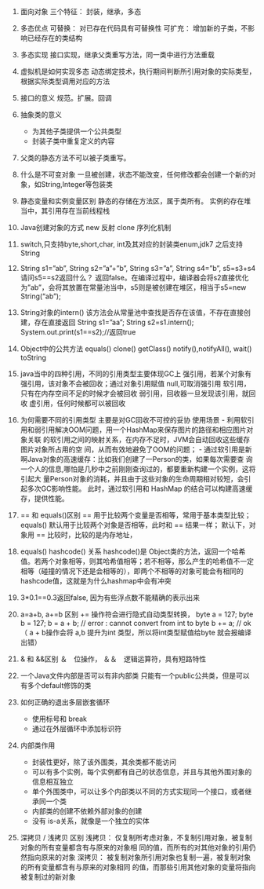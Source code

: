 1. 面向对象
	三个特征： 封装，继承，多态
2. 多态优点
	可替换： 对已存在代码具有可替换性
	可扩充： 增加新的子类，不影响已经存在的类结构
3. 多态实现
	接口实现，继承父类重写方法，同一类中进行方法重载
4. 虚拟机是如何实现多态
	动态绑定技术，执行期间判断所引用对象的实际类型，根据实际类型调用对应的方法
5. 接口的意义
	规范。扩展。回调
6. 抽象类的意义
	- 为其他子类提供一个公共类型
	- 封装子类中重复定义的内容

7. 父类的静态方法不可以被子类重写。

8. 什么是不可变对象
	一旦被创建，状态不能改变，任何修改都会创建一个新的对象，如String,Integer等包装类

9. 静态变量和实例变量区别
	静态的存储在方法区，属于类所有。
	实例的存在堆当中，其引用存在当前线程栈

10. Java创建对象的方式
	new
	反射
	clone
	序列化机制

11. switch,只支持byte,short,char, int及其对应的封装类enum,jdk7 之后支持String

12. String s1=”ab”, String s2=”a”+”b”, String s3=”a”, String s4=”b”, s5=s3+s4请问s5==s2返回什么？
	返回false。在编译过程中，编译器会将s2直接优化为”ab”，会将其放置在常量池当中，s5则是被创建在堆区，相当于s5=new String(“ab”);

13. String对象的intern()
	该方法会从常量池中查找是否存在该值，不存在直接创建，存在直接返回
	String s1=”aa”; 
	String s2=s1.intern(); 
	System.out.print(s1==s2);//返回true

14. Object中的公共方法
	equals()
	clone()
	getClass()
	notify(),notifyAll(), wait()
	toString

15. java当中的四种引用，不同的引用类型主要体现GC上
	强引用，若某个对象有强引用，该对象不会被回收；通过对象引用赋值 null,可取消强引用
	软引用，只有在内存空间不足的时候才会被回收
	弱引用，回收器一旦发现该引用，就回收
	虚引用，任何时候都可以被回收

16. 为何需要不同的引用类型
	主要是对GC回收不可控的妥协
	使用场景
		- 利用软引用和弱引用解决OOM问题，用一个HashMap来保存图片的路径和相应图片对象关联	的软引用之间的映射关系，在内存不足时，JVM会自动回收这些缓存图片对象所占用的空	间，从而有效地避免了OOM的问题；
		- 通过软引用是新啊Java对象的高速缓存：比如我们创建了一Person的类，如果每次需要查	询一个人的信息,哪怕是几秒中之前刚刚查询过的，都要重新构建一个实例，这将引起大	量Person对象的消耗，并且由于这些对象的生命周期相对较短，会引起多次GC影响性能。	 此时，通过软引用和 HashMap 的结合可以构建高速缓存，提供性能。

17. == 和 equals()区别
	== 用于比较两个变量是否相等，常用于基本类型比较；
	equals() 默认用于比较两个对象是否相等，此时和 == 结果一样；
	默认下，对象用 == 比较时，比较的是内存地址，

18. equals() hashcode() 关系
	hashcode()是 Object类的方法，返回一个哈希值。若两个对象相等，则其哈希值相等；若不相等，那么产生的哈希值不一定相等（碰撞的情况下还是会相等的），即两个不相等的对象可能会有相同的hashcode值，这就是为什么hashmap中会有冲突

19. 3*0.1==0.3返回false, 因为有些浮点数不能精确的表示出来

20. a=a+b, a+=b 区别
	+= 操作符会进行隐式自动类型转换，
	byte a = 127; 
	byte b = 127; 
	b = a + b; // error : cannot convert from int to byte 
	b += a; // ok 
	（ a + b操作会将 a,b 提升为int 类型，所以将int类型赋值给byte 就会报编译出错）

21. & 和 &&区别
	＆　位操作，
	＆＆　逻辑运算符，具有短路特性

22. 一个Java文件内部是否可以有非内部类
	只能有一个public公共类，但是可以有多个default修饰的类

23. 如何正确的退出多层嵌套循环
	- 使用标号和 break
	- 通过在外层循环中添加标识符

24. 内部类作用
	- 封装性更好，除了该外围类，其余类都不能访问
	- 可以有多个实例，每个实例都有自己的状态信息，并且与其他外围对象的信息相互独立
	- 单个外围类中，可以让多个内部类以不同的方式实现同一个接口，或者继承同一个类
	- 内部类的创建不依赖外部对象的创建
	- 没有 is-a关系，就像是一个独立的实体


26. 深拷贝 / 浅拷贝 区别
	浅拷贝： 仅复制所考虑对象，不复制引用对象，被复制对象的所有变量都含有与原来的对象相			同的值，而所有的对其他对象的引用仍然指向原来的对象
	深拷贝： 被复制对象所引用对象也复制一遍，被复制对象的所有变量都含有与原来的对象相同			的值，而那些引用其他对象的变量将指向被复制过的新对象


